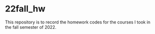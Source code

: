 # 22fall_hw
This repository is to record the homework codes for the courses I took in the fall semester of 2022.
